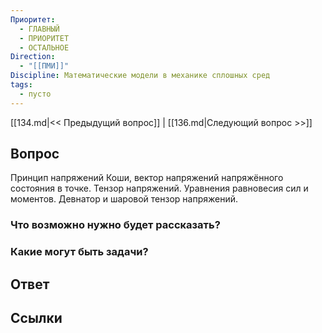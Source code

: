 ```yaml
---
Приоритет:
  - ГЛАВНЫЙ
  - ПРИОРИТЕТ
  - ОСТАЛЬНОЕ
Direction:
  - "[[ПМИ]]" 
Discipline: Математические модели в механике сплошных сред 
tags:
  - пусто
---
```

[[134.md|<< Предыдущий вопрос]] | [[136.md|Следующий вопрос >>]]
## Вопрос

Принцип напряжений Коши, вектор напряжений напряжённого состояния в точке. Тензор напряжений. Уравнения равновесия сил и моментов. Девнатор и шаровой тензор напряжений.

### Что возможно нужно будет рассказать?

### Какие могут быть задачи?

## Ответ

## Ссылки
